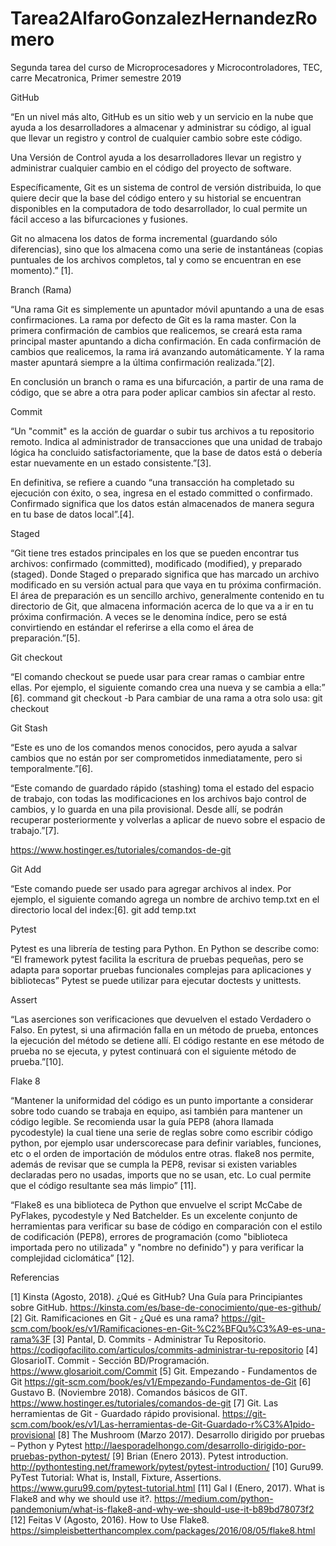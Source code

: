 # Tarea2AlfaroGonzalezHernandezRomero
Segunda tarea del curso de Microprocesadores y Microcontroladores, TEC, carre Mecatronica, Primer semestre 2019


GitHub

“En un nivel más alto, GitHub es un sitio web y un servicio en la nube que ayuda a los desarrolladores a almacenar y administrar su código, al igual que llevar un registro y control de cualquier cambio sobre este código.

Una Versión de Control ayuda a los desarrolladores llevar un registro y administrar cualquier cambio en el código del proyecto de software.

Específicamente, Git es un sistema de control de versión distribuida, lo que quiere decir que la base del código entero y su historial se encuentran disponibles en la computadora de todo desarrollador, lo cual permite un fácil acceso a las bifurcaciones y fusiones.

Git no almacena los datos de forma incremental (guardando sólo diferencias), sino que los almacena como una serie de instantáneas (copias puntuales de los archivos completos, tal y como se encuentran en ese momento).” [1].

Branch (Rama)

“Una rama Git es simplemente un apuntador móvil apuntando a una de esas confirmaciones. La rama por defecto de Git es la rama master. Con la primera confirmación de cambios que realicemos, se creará esta rama principal master apuntando a dicha confirmación. En cada confirmación de cambios que realicemos, la rama irá avanzando automáticamente. Y la rama master apuntará siempre a la última confirmación realizada.”[2].


En conclusión un branch o rama es una bifurcación, a partir de una rama de código, que se abre a otra para poder aplicar cambios sin afectar al resto.

Commit

“Un "commit" es la acción de guardar o subir tus archivos a tu repositorio remoto.
Indica al administrador de transacciones que una unidad de trabajo lógica ha concluido satisfactoriamente, que la base de datos está o debería estar nuevamente en un estado consistente.”[3].

En definitiva, se refiere a cuando “una transacción ha completado su ejecución con éxito, o sea, ingresa en el estado committed o confirmado.
Confirmado significa que los datos están almacenados de manera segura en tu base de datos local”.[4]. 

Staged

“Git tiene tres estados principales en los que se pueden encontrar tus archivos: confirmado (committed), modificado (modified), y preparado (staged). Donde Staged o preparado significa que has marcado un archivo modificado en su versión actual para que vaya en tu próxima confirmación.
El área de preparación es un sencillo archivo, generalmente contenido en tu directorio de Git, que almacena información acerca de lo que va a ir en tu próxima confirmación. A veces se le denomina índice, pero se está convirtiendo en estándar el referirse a ella como el área de preparación.”[5].


Git checkout

“El comando checkout se puede usar para crear ramas o cambiar entre ellas. Por ejemplo, el siguiente comando crea una nueva y se cambia a ella:” [6].
command git checkout -b <banch-name>
Para cambiar de una rama a otra solo usa:
git checkout <branch-name>

Git Stash

“Este es uno de los comandos menos conocidos, pero ayuda a salvar cambios que no están por ser comprometidos inmediatamente, pero si temporalmente.”[6].

“Este comando de guardado rápido (stashing) toma el estado del espacio de trabajo, con todas las modificaciones en los archivos bajo control de cambios, y lo guarda en una pila provisional. Desde allí, se podrán recuperar posteriormente y volverlas a aplicar de nuevo sobre el espacio de trabajo.”[7].

https://www.hostinger.es/tutoriales/comandos-de-git

Git Add

“Este comando puede ser usado para agregar archivos al index. Por ejemplo, el siguiente comando agrega un nombre de archivo temp.txt en el directorio local del index:[6].
git add temp.txt

Pytest

Pytest es una librería de testing para Python.
En Python se describe como: 
“El framework pytest facilita la escritura de pruebas pequeñas, pero se adapta para soportar pruebas funcionales complejas para aplicaciones y bibliotecas”
Pytest se puede utilizar para ejecutar doctests y unittests.

Assert

“Las aserciones son verificaciones que devuelven el estado Verdadero o Falso. En pytest, si una afirmación falla en un método de prueba, entonces la ejecución del método se detiene allí. El código restante en ese método de prueba no se ejecuta, y pytest continuará con el siguiente método de prueba.”[10].

Flake 8

“Mantener la uniformidad del código es un punto importante a considerar sobre todo cuando se trabaja en equipo, asi también para mantener un código legible.
Se recomienda usar la guía PEP8 (ahora llamada pycodestyle) la cual tiene una serie de reglas sobre como escribir código python, por ejemplo usar underscorecase para definir variables, funciones, etc o el orden de importación de módulos entre otras.
flake8 nos permite, además de revisar que se cumpla la PEP8, revisar si existen variables declaradas pero no usadas, imports que no se usan, etc. Lo cual permite que el código resultante sea más limpio” [11].

“Flake8 es una biblioteca de Python que envuelve el script McCabe de PyFlakes, pycodestyle y Ned Batchelder. Es un excelente conjunto de herramientas para verificar su base de código en comparación con el estilo de codificación (PEP8), errores de programación (como "biblioteca importada pero no utilizada" y "nombre no definido") y para verificar la complejidad ciclomática” [12].

Referencias

[1] Kinsta (Agosto, 2018). ¿Qué es GitHub? Una Guía para Principiantes sobre GitHub. https://kinsta.com/es/base-de-conocimiento/que-es-github/
[2] Git. Ramificaciones en Git - ¿Qué es una rama? https://git-scm.com/book/es/v1/Ramificaciones-en-Git-%C2%BFQu%C3%A9-es-una-rama%3F
[3] Pantal, D. Commits - Administrar Tu Repositorio. https://codigofacilito.com/articulos/commits-administrar-tu-repositorio
[4] GlosarioIT. Commit - Sección BD/Programación. https://www.glosarioit.com/Commit
[5] Git. Empezando - Fundamentos de Git
 https://git-scm.com/book/es/v1/Empezando-Fundamentos-de-Git
[6] Gustavo B. (Noviembre 2018). Comandos básicos de GIT. https://www.hostinger.es/tutoriales/comandos-de-git
[7] Git. Las herramientas de Git - Guardado rápido provisional. https://git-scm.com/book/es/v1/Las-herramientas-de-Git-Guardado-r%C3%A1pido-provisional
[8] The Mushroom (Marzo 2017). Desarrollo dirigido por pruebas – Python y Pytest
http://laesporadelhongo.com/desarrollo-dirigido-por-pruebas-python-pytest/
[9] Brian (Enero 2013). Pytest introduction. http://pythontesting.net/framework/pytest/pytest-introduction/
[10] Guru99. PyTest Tutorial: What is, Install, Fixture, Assertions. https://www.guru99.com/pytest-tutorial.html
[11] Gal I (Enero, 2017). What is Flake8 and why we should use it?. https://medium.com/python-pandemonium/what-is-flake8-and-why-we-should-use-it-b89bd78073f2
[12] Feitas V (Agosto, 2016). How to Use Flake8. https://simpleisbetterthancomplex.com/packages/2016/08/05/flake8.html
